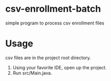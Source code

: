 # csv-enrollment-batch
simple program to process csv enrollment files 

# Usage
csv files are in the project root directory. 
1. Using your favorite IDE, open up the project.
2. Run src/Main.java. 
